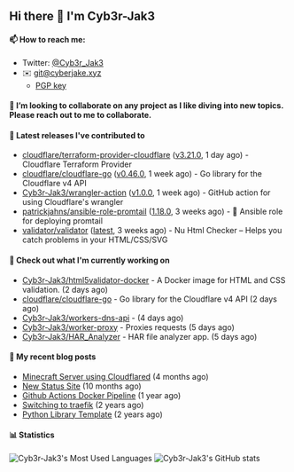 ## Hi there 👋 I'm Cyb3r-Jak3

#### 📫 How to reach me:
  - Twitter: [@Cyb3r_Jak3](https://twitter.com/Cyb3r_Jak3)
  - ✉️ git@cyberjake.xyz
    - [PGP key](https://gist.githubusercontent.com/Cyb3r-Jak3/d1068b61b50239b171faf018a0269f67/raw/b876db002e6b0630795382c0b9134771ffa5fe3a/cyb3rjak3@pm.me.asc)


#### 👯 I’m looking to collaborate on any project as I like diving into new topics. Please reach out to me to collaborate.


#### 🔭 Latest releases I've contributed to

- [cloudflare/terraform-provider-cloudflare](https://github.com/cloudflare/terraform-provider-cloudflare) ([v3.21.0](https://github.com/cloudflare/terraform-provider-cloudflare/releases/tag/v3.21.0), 1 day ago) - Cloudflare Terraform Provider
- [cloudflare/cloudflare-go](https://github.com/cloudflare/cloudflare-go) ([v0.46.0](https://github.com/cloudflare/cloudflare-go/releases/tag/v0.46.0), 1 week ago) - Go library for the Cloudflare v4 API
- [Cyb3r-Jak3/wrangler-action](https://github.com/Cyb3r-Jak3/wrangler-action) ([v1.0.0](https://github.com/Cyb3r-Jak3/wrangler-action/releases/tag/v1.0.0), 1 week ago) - GitHub action for using Cloudflare&#39;s wrangler
- [patrickjahns/ansible-role-promtail](https://github.com/patrickjahns/ansible-role-promtail) ([1.18.0](https://github.com/patrickjahns/ansible-role-promtail/releases/tag/1.18.0), 3 weeks ago) - 🔧 Ansible role for deploying promtail
- [validator/validator](https://github.com/validator/validator) ([latest](https://github.com/validator/validator/releases/tag/latest), 3 weeks ago) - Nu Html Checker – Helps you catch problems in your HTML/CSS/SVG

#### 👷 Check out what I'm currently working on

- [Cyb3r-Jak3/html5validator-docker](https://github.com/Cyb3r-Jak3/html5validator-docker) - A Docker image for HTML and CSS validation.  (2 days ago)
- [cloudflare/cloudflare-go](https://github.com/cloudflare/cloudflare-go) - Go library for the Cloudflare v4 API (2 days ago)
- [Cyb3r-Jak3/workers-dns-api](https://github.com/Cyb3r-Jak3/workers-dns-api) -  (4 days ago)
- [Cyb3r-Jak3/worker-proxy](https://github.com/Cyb3r-Jak3/worker-proxy) - Proxies requests (5 days ago)
- [Cyb3r-Jak3/HAR_Analyzer](https://github.com/Cyb3r-Jak3/HAR_Analyzer) - HAR file analyzer app. (5 days ago)

#### 📜 My recent blog posts

- [Minecraft Server using Cloudflared](https://blog.cyberjake.xyz/Cloudflared-Minecraft/) (4 months ago)
- [New Status Site](https://blog.cyberjake.xyz/New-Status-Site/) (10 months ago)
- [Github Actions Docker Pipeline](https://blog.cyberjake.xyz/Github-Action-Docker/) (1 year ago)
- [Switching to traefik](https://blog.cyberjake.xyz/Traefik/) (2 years ago)
- [Python Library Template](https://blog.cyberjake.xyz/Python-Template/) (2 years ago)


#### 📊 Statistics
![Cyb3r-Jak3's Most Used Languages](https://github-readme-stats.vercel.app/api/top-langs/?username=Cyb3r-Jak3&theme=cobalt&hide=css,html,scss)
![Cyb3r-Jak3's GitHub stats](https://github-readme-stats.vercel.app/api?username=Cyb3r-Jak3&count_private=true&show_icons=true&theme=cobalt&line_height=40)
